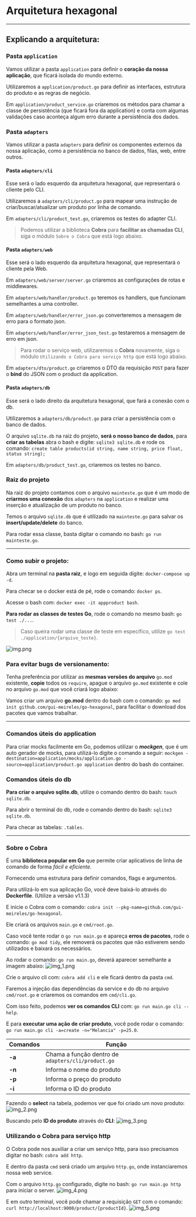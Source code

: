 # Arquitetura hexagonal

---

## Explicando a arquitetura:

### Pasta `application`

Vamos utilizar a pasta `application` para definir o **coração da nossa aplicação**, que ficará isolada do mundo externo.

Utilizaremos a `application/product.go` para definir as interfaces, estrutura do produto e as regras de negócio.

Em `application/product_service.go` criaremos os métodos para chamar a classe de persistência (que ficará fora da application) e conta
com algumas validações caso aconteça algum erro durante a persistência dos dados.

### Pasta `adapters`

Vamos utilizar a pasta `adapters` para definir os componentes externos da nossa aplicação, como a persistência no banco
de dados, filas, web, entre outros.

#### Pasta `adapters/cli`

Esse será o lado esquerdo da arquitetura hexagonal, que representará o cliente pelo CLI.

Utilizaremos a `adapters/cli/product.go` para mapear uma instrução de criar/buscar/atualizar um produto por linha de comando.

Em `adapters/cli/product_test.go`, criaremos os testes do adapter CLI.

> Podemos utilizar a biblioteca **Cobra** para **facilitar as chamadas CLI**, siga o módulo `Sobre o Cobra`
> que está logo abaixo.

#### Pasta `adapters/web`

Esse será o lado esquerdo da arquitetura hexagonal, que representará o cliente pela Web.

Em `adapters/web/server/server.go` criaremos as configurações de rotas e middlewares.

Em `adapters/web/handler/product.go` teremos os handlers, que funcionam semelhantes a uma controller.

Em `adapters/web/handler/error_json.go` converteremos a mensagem de erro para o formato json.

Em `adapters/web/handler/error_json_test.go` testaremos a mensagem de erro em json.

> Para rodar o serviço web, utilizaremos o **Cobra** novamente, siga o módulo `Utilizando o Cobra para serviço http` que está logo abaixo.

Em `adapters/dto/product.go` criaremos o DTO da requisição `POST` para fazer o **bind** do JSON com o product da application.

#### Pasta `adapters/db`

Esse será o lado direito da arquitetura hexagonal, que fará a conexão com o db.

Utilizaremos a `adapters/db/product.go` para criar a persistência com o banco de dados.

O arquivo `sqlite.db` na raiz do projeto, **será o nosso banco de dados**, para **criar as tabelas** abra o bash e digite:
`sqlite3 sqlite.db` e rode os comando: `create table products(id string, name string, price float, status string);`

Em `adapters/db/product_test.go`, criaremos os testes no banco.

### Raiz do projeto

Na raiz do projeto contamos com o arquivo `mainteste.go` que é um modo de **criarmos uma conexão** dos `adapters` na `application`
e realizar uma inserção e atualização de um produto no banco.

Temos o arquivo `sqlite.db` que é utilizado na `mainteste.go` para salvar os **insert/update/delete** do banco.

Para rodar essa classe, basta digitar o comando no bash: `go run mainteste.go`.

---

### Como subir o projeto:

Abra um terminal na **pasta raiz**, e logo em seguida digite: `docker-compose up -d`.

Para checar se o docker está de pé, rode o comando: `docker ps`.

Acesse o bash com: `docker exec -it appproduct bash`.

**Para rodar as classes de testes Go**, rode o comando no mesmo bash: `go test ./...`.
> Caso queira rodar uma classe de teste em específico, utilize `go test ./application/{arquivo_teste}`.

![img.png](readme_images/img.png)

### Para evitar bugs de versionamento:

Tenha preferência por utilizar as **mesmas versões do arquivo** `go.mod` existente, **copie** todos os `require`,
apague o arquivo `go.mod` existente e cole no arquivo `go.mod` que você criará logo abaixo:

Vamos criar um arquivo **go.mod** dentro do bash com o comando: `go mod init github.com/gui-meireles/go-hexagonal`, para facilitar
o download dos pacotes que vamos trabalhar.

---

### Comandos úteis do application

Para criar mocks facilmente em Go, podemos utilizar o **_mockgen_**, que é um auto gerador de mocks, para utilizá-lo
digite o comando a seguir: `mockgen -destination=application/mocks/application.go -source=application/product.go application`
dentro do bash do container.

### Comandos úteis do db

**Para criar o arquivo sqlite.db**, utilize o comando dentro do bash: `touch sqlite.db`.

Para abrir o terminal do db, rode o comando dentro do bash: `sqlite3 sqlite.db`.

Para checar as tabelas: `.tables`.

---

### Sobre o Cobra

É uma **biblioteca popular em Go** que permite criar aplicativos de linha de comando de forma _fácil e eficiente_.

Fornecendo uma estrutura para definir comandos, flags e argumentos.

Para utilizá-lo em sua aplicação Go, você deve baixá-lo através do **Dockerfile**. (Utilize a versão v1.1.3)

E inicie o Cobra com o comando: `cobra init --pkg-name=github.com/gui-meireles/go-hexagonal`.

Ele criará os arquivos `main.go` e `cmd/root.go`.

Caso você tente rodar o `go run main.go` e apareça **erros de pacotes**, rode o comando: `go mod tidy`, ele removerá
os pacotes que não estiverem sendo utilizados e baixará os necessários.

Ao rodar o comando: `go run main.go`, deverá aparecer semelhante a imagem abaixo:
![img_1.png](readme_images/img_1.png)

Crie o arquivo cli com: `cobra add cli` e ele ficará dentro da pasta `cmd`.

Faremos a injeção das dependências da service e do db no arquivo `cmd/root.go` e criaremos os comandos em
`cmd/cli.go`.

Com isso feito, podemos **ver os comandos CLI** com: `go run main.go cli --help`.

E para **executar uma ação de criar produto**, você pode rodar o comando: `go run main.go cli -a=create -n="Melancia" -p=25.0`.

| Comandos | Função                                             |
|----------|----------------------------------------------------|
| **-a**   | Chama a função dentro de `adapters/cli/product.go` |
| **-n**   | Informa o nome do produto                          |
| **-p**   | Informa o preço do produto                         |
| **-i**   | Informa o ID do produto                            |

Fazendo o **select** na tabela, podemos ver que foi criado um novo produto:
![img_2.png](readme_images/img_2.png)

Buscando pelo **ID do produto** através do **CLI**:
![img_3.png](readme_images/img_3.png)

### Utilizando o Cobra para serviço http

O Cobra pode nos auxiliar a criar um serviço http, para isso precisamos digitar no bash: `cobra add http`.

E dentro da pasta `cmd` será criado um arquivo `http.go`, onde instanciaremos nossa web service.

Com o arquivo `http.go` configurado, digite no bash: `go run main.go http` para iniciar o server.
![img_4.png](readme_images/img_4.png)

E em outro terminal, você pode chamar a requisição `GET` com o comando: `curl http://localhost:9000/product/{productId}`.
![img_5.png](readme_images/img_5.png)